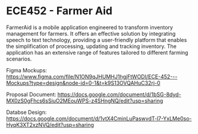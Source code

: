 # ECE452 - Farmer Aid 

FarmerAid is a mobile application engineered to transform inventory management for farmers. It offers an effective solution by integrating speech to text technology, providing a user-friendly platform that enables the simplification of processing, updating and tracking inventory. The application has an extensive range of features tailored to different farming scenarios.

Figma Mockups: https://www.figma.com/file/N1ON9qJHUMHJ1hgjFtWODI/ECE-452---Mockups?type=design&node-id=0-1&t=k9S13OVQAHuC32rj-0

Proposal Document: https://docs.google.com/document/d/1bSG-8dyd-MX0zS0gFhcs6sSiuO2MEouWPS-z4SHngNQ/edit?usp=sharing

Databse Design: https://docs.google.com/document/d/1vtX4CminLuPaswvdT-l7-YxLMe0so-HyqK3XT2xzNVQ/edit?usp=sharing
